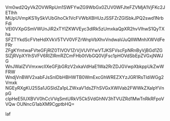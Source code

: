 Vm0wd2QyVkZOVWRpUm1SWFYwZG9WbGx0ZUV0WFJteFZVMjA1VjFKc2JETlhh
MUpUVmpKS1IySkVUbGhoCk1VcFVWbXBHUzJSSFZrZGlSbkJPQ2swd1NrbFdi
VEI0VXpGSmVWUnJiR2xTYlZKWVEyc3dlRk5zUmxkaQpXR2hvVlhwS1QyTXha
SFZTYkdScFVteHdXVkV5TVV0VFZrWnpVbXhvVndwaVJuQllWMnhXWVdFeFRr
ZFgKYmtwaFVteGFjRlZ0TlVOV1ZrVjVUVlYwVTJKSFVscFpNRnByVjBGd1ZG
SlZjRVpXYlhSVFV6RlZlRmRZCmFHb0tVbGQ0VjFsc1pHOVdSbEpZVGxjNWJG
WnJWalZVVmxwcllXeGFjbGRzV2xkaVdHaE1Wa2RrZDJGVwpXbkppUkZwWFRW
WndjVnBWV2xabFJsSnlDbHBHWTB0WmExcGhWREZXYzJGR1RsTldiWGg2Vmxk
NGEyRXgKU25Sa1JGSldZa1pLZWxaV1dsZFhSVGxXWlVab2FWWkZXalpYVnpG
clpHeE5lUXBVV0hCcVVqSmtURkV5Ck5VdGhNV3hTVUZRd1MwTnRkRFpoVVQw
OUNncG1abXM9CgptbHQ=

laf
